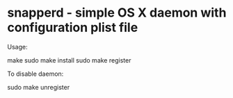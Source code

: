 # snapperd - simple OS X daemon with configuration plist file

Usage:

  make
  sudo make install
  sudo make register

To disable daemon:

  sudo make unregister